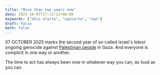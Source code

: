 ```yaml
---
title: "More than two years now"
date: 2025-10-07T17:13:12+08:00
keywords: ["ohio olarte", "oqolarte", "oqo"]
draft: false
math: false
---
```


07 OCTOBER 2025 marks the second year of so-called Israel's *latest*
ongoing genocide against [Palestinian people](/palestine) in Gaza. And
everyone is complicit in one way or another.

The time to act has always been now in whatever way you can, as loud as
you can.
